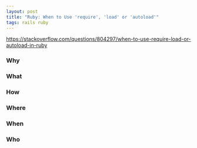 ```yaml
---
layout: post
title: "Ruby: When to Use 'require', 'load' or 'autoload'"
tags: rails ruby
---
```


https://stackoverflow.com/questions/804297/when-to-use-require-load-or-autoload-in-ruby

### Why


### What



### How



### Where


### When



### Who